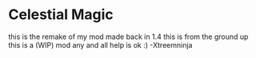 # Celestial Magic 
this is the remake of my mod made back in 1.4 this is from the ground up 
this is a (WIP) mod 
any and all help is ok :)
-Xtreemninja
